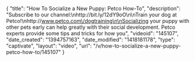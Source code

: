 {
    "title": "How To Socialize a New Puppy: Petco How-To",
    "description": "Subscribe to our channel:\nhttp:\/\/bit.ly\/12dY9oO\n\nTrain your dog at Petco!\nhttp:\/\/www.petco.com\/dogtraining\n\nSocializing your puppy with other pets early can help greatly with their social development. Petco experts provide some tips and tricks for how you",
    "videoid": "145107",
    "date_created": "1394757163",
    "date_modified": "1418181178",
    "type": "captivate",
    "layout": "video",
    "url": "\/v\/how-to-socialize-a-new-puppy-petco-how-to\/145107"
}